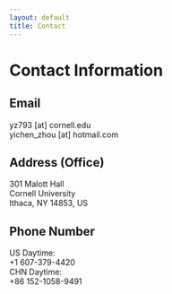 ```yaml
---
layout: default
title: Contact
---
```


Contact Information
=========

Email
---------
yz793 [at] cornell.edu<br>
yichen_zhou [at] hotmail.com

Address (Office)
----------
301 Malott Hall<br>
Cornell University<br>
Ithaca, NY 14853, US


Phone Number
----------
US Daytime: <br>
+1 607-379-4420  <br>
CHN Daytime: <br>
+86 152-1058-9491

